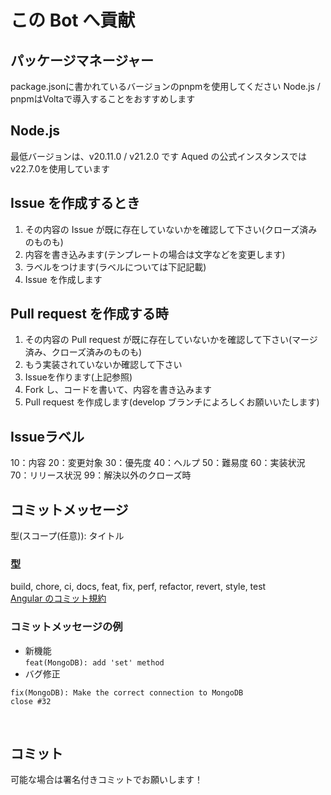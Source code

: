 # この Bot へ貢献

## パッケージマネージャー

package.jsonに書かれているバージョンのpnpmを使用してください
Node.js / pnpmはVoltaで導入することをおすすめします

## Node.js

最低バージョンは、v20.11.0 / v21.2.0 です
Aqued の公式インスタンスでは v22.7.0を使用しています

## Issue を作成するとき

1. その内容の Issue が既に存在していないかを確認して下さい(クローズ済みのものも)
2. 内容を書き込みます(テンプレートの場合は文字などを変更します)
3. ラベルをつけます(ラベルについては下記記載)
4. Issue を作成します

## Pull request を作成する時

1. その内容の Pull request が既に存在していないかを確認して下さい(マージ済み、クローズ済みのものも)
2. もう実装されていないか確認して下さい
3. Issueを作ります(上記参照)
4. Fork し、コードを書いて、内容を書き込みます
5. Pull request を作成します(develop ブランチによろしくお願いいたします)

## Issueラベル

10：内容
20：変更対象
30：優先度
40：ヘルプ
50：難易度
60：実装状況
70：リリース状況
99：解決以外のクローズ時

## コミットメッセージ

型(スコープ(任意)): タイトル

### 型

build, chore, ci, docs, feat, fix, perf, refactor, revert, style, test<br/>
[Angular のコミット規約](https://github.com/angular/angular/blob/main/CONTRIBUTING.md#type)

### コミットメッセージの例

- 新機能<br>
  `feat(MongoDB): add 'set' method`<br>
- バグ修正

```
fix(MongoDB): Make the correct connection to MongoDB
close #32
```

<br>

## コミット

可能な場合は署名付きコミットでお願いします！
